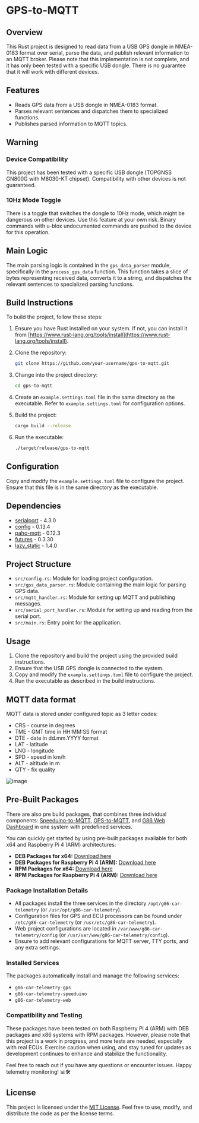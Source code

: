 # GPS-to-MQTT

## Overview

This Rust project is designed to read data from a USB GPS dongle in NMEA-0183 format over serial, parse the data, and publish relevant information to an MQTT broker. Please note that this implementation is not complete, and it has only been tested with a specific USB dongle. There is no guarantee that it will work with different devices.

## Features

- Reads GPS data from a USB dongle in NMEA-0183 format.
- Parses relevant sentences and dispatches them to specialized functions.
- Publishes parsed information to MQTT topics.

## Warning

### Device Compatibility

This project has been tested with a specific USB dongle (TOPGNSS GN800G with M8030-KT chipset). Compatibility with other devices is not guaranteed.

### 10Hz Mode Toggle

There is a toggle that switches the dongle to 10Hz mode, which might be dangerous on other devices. Use this feature at your own risk. Binary commands with u-blox undocumented commands are pushed to the device for this operation.

## Main Logic

The main parsing logic is contained in the `gps_data_parser` module, specifically in the `process_gps_data` function. This function takes a slice of bytes representing received data, converts it to a string, and dispatches the relevant sentences to specialized parsing functions.

## Build Instructions

To build the project, follow these steps:

1. Ensure you have Rust installed on your system. If not, you can install it from [https://www.rust-lang.org/tools/install](https://www.rust-lang.org/tools/install).

2. Clone the repository:

    ```bash
    git clone https://github.com/your-username/gps-to-mqtt.git
    ```

3. Change into the project directory:

    ```bash
    cd gps-to-mqtt
    ```

4. Create an `example.settings.toml` file in the same directory as the executable. Refer to `example.settings.toml` for configuration options.

5. Build the project:

    ```bash
    cargo build --release
    ```

6. Run the executable:

    ```bash
    ./target/release/gps-to-mqtt
    ```

## Configuration

Copy and modify the `example.settings.toml` file to configure the project. Ensure that this file is in the same directory as the executable.

## Dependencies

- [serialport](https://crates.io/crates/serialport) - 4.3.0
- [config](https://crates.io/crates/config) - 0.13.4
- [paho-mqtt](https://crates.io/crates/paho-mqtt) - 0.12.3
- [futures](https://crates.io/crates/futures) - 0.3.30
- [lazy_static](https://crates.io/crates/lazy_static) - 1.4.0

## Project Structure

- `src/config.rs`: Module for loading project configuration.
- `src/gps_data_parser.rs`: Module containing the main logic for parsing GPS data.
- `src/mqtt_handler.rs`: Module for setting up MQTT and publishing messages.
- `src/serial_port_handler.rs`: Module for setting up and reading from the serial port.
- `src/main.rs`: Entry point for the application.

## Usage

1. Clone the repository and build the project using the provided build instructions.
2. Ensure that the USB GPS dongle is connected to the system.
3. Copy and modify the `example.settings.toml` file to configure the project.
4. Run the executable as described in the build instructions.

## MQTT data format

MQTT data is stored under configured topic as 3 letter codes:

- CRS - course in degrees
- TME - GMT time in HH:MM:SS format
- DTE - date in dd.mm.YYYY format
- LAT - latitude
- LNG - longitude
- SPD - speed in km/h
- ALT - altitude in m
- QTY - fix quality

![image](https://github.com/askrejans/gps-to-mqtt/assets/1042303/37bf6b97-259f-4e90-bbb2-71de8d6aeef1)

## Pre-Built Packages

There are also pre build packages, that combines three individual components: [Speeduino-to-MQTT](https://github.com/askrejans/speeduino-to-mqtt), [GPS-to-MQTT](https://github.com/askrejans/gps-to-mqtt), and [G86 Web Dashboard](https://github.com/askrejans/G86-web-dashboard) in one system with predefined services.

You can quickly get started by using pre-built packages available for both x64 and Raspberry Pi 4 (ARM) architectures:

- **DEB Packages for x64:** [Download here](https://akelaops.com/repo/deb/pool/main/amd64/g86-car-telemetry_1.0.deb)
- **DEB Packages for Raspberry Pi 4 (ARM):** [Download here](https://akelaops.com/repo/deb/pool/main/aarch64/g86-car-telemetry_1.0.deb)
- **RPM Packages for x64:** [Download here](https://akelaops.com/repo/rpm/x86_64/g86-car-telemetry-1.0-1.x86_64.rpm)
- **RPM Packages for Raspberry Pi 4 (ARM):** [Download here](https://akelaops.com/repo/rpm/aarch64/g86-car-telemetry-1.0-1.aarch64.rpm)

### Package Installation Details

- All packages install the three services in the directory `/opt/g86-car-telemetry` (or `/usr/opt/g86-car-telemetry`).
- Configuration files for GPS and ECU processors can be found under `/etc/g86-car-telemetry` (or `/usr/etc/g86-car-telemetry`).
- Web project configurations are located in `/var/www/g86-car-telemetry/config` (or `/usr/var/www/g86-car-telemetry/config`).
- Ensure to add relevant configurations for MQTT server, TTY ports, and any extra settings.

### Installed Services

The packages automatically install and manage the following services:

- `g86-car-telemetry-gps`
- `g86-car-telemetry-speeduino`
- `g86-car-telemetry-web`

### Compatibility and Testing

These packages have been tested on both Raspberry Pi 4 (ARM) with DEB packages and x86 systems with RPM packages. However, please note that this project is a work in progress, and more tests are needed, especially with real ECUs. Exercise caution when using, and stay tuned for updates as development continues to enhance and stabilize the functionality.

Feel free to reach out if you have any questions or encounter issues. Happy telemetry monitoring! 📊🛠️
## License

This project is licensed under the [MIT License](LICENSE). Feel free to use, modify, and distribute the code as per the license terms.
